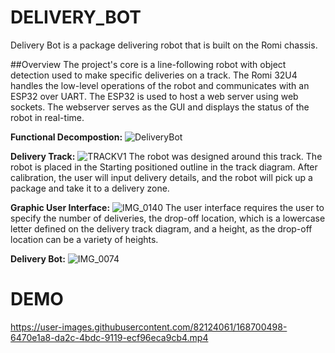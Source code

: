 # DELIVERY_BOT
Delivery Bot is a package delivering robot that is built on the Romi chassis. 

##Overview 
The project's core is a line-following robot with object detection used to make specific deliveries on a track. The Romi 32U4 handles the low-level operations of the robot and communicates with an ESP32 over UART. The ESP32 is used to host a web server using web sockets. The webserver serves as the GUI and displays the status of the robot in real-time. 

**Functional Decompostion:** 
![DeliveryBot](https://user-images.githubusercontent.com/82124061/168692394-dbfa2c40-cbe9-4166-8a21-4b2a0275124c.png)

**Delivery Track:**
![TRACKV1](https://user-images.githubusercontent.com/82124061/168695865-caa970cd-0dab-46ed-b836-f8ece6bb3135.png)
The robot was designed around this track. The robot is placed in the Starting positioned outline in the track diagram. After calibration, the user will input delivery details, and the robot will pick up a package and take it to a delivery zone. 

**Graphic User Interface:**
![IMG_0140](https://user-images.githubusercontent.com/82124061/168697700-8cfed013-5813-4f25-9742-b856d8e01aa8.jpg)
The user interface requires the user to specify the number of deliveries, the drop-off location, which is a lowercase letter defined on the delivery track diagram, and a height, as the drop-off location can be a variety of heights.  

**Delivery Bot:**
![IMG_0074](https://user-images.githubusercontent.com/82124061/168695502-3ca4066f-8d42-4fcb-865a-4f27404ebd35.jpg)


# DEMO 
https://user-images.githubusercontent.com/82124061/168700498-6470e1a8-da2c-4bdc-9119-ecf96eca9cb4.mp4
